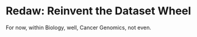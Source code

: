 Redaw: Reinvent the Dataset Wheel
=================================

For now, within Biology, well, Cancer Genomics, not even.




